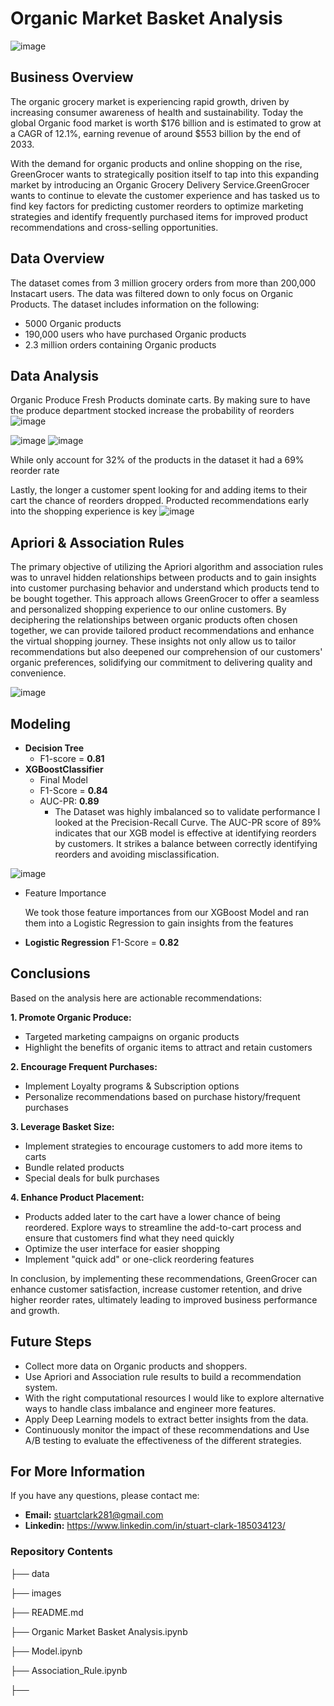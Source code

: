 # Organic Market Basket Analysis
![image](https://github.com/sclarkHOU/Organic_Market_Basket_Analysis/assets/56837718/c5b6605e-e28a-4f2a-b185-0f44366785c5)

## Business Overview
The organic grocery market is experiencing rapid growth, driven by increasing consumer awareness of health and sustainability. Today the global Organic food market is worth $176 billion and is estimated to grow at a CAGR of 12.1%, earning revenue of around $553 billion by the end of 2033.

With the demand for organic products and online shopping on the rise, GreenGrocer wants to strategically position itself to tap into this expanding market by introducing an Organic Grocery Delivery Service.GreenGrocer wants to continue to elevate the customer experience and has tasked us to find key factors for predicting customer reorders to optimize marketing strategies and identify frequently purchased items for improved product recommendations and cross-selling opportunities. 

## Data Overview
The dataset comes from 3 million grocery orders from more than 200,000 Instacart users. The data was filtered down to only focus on Organic Products. The dataset includes information on the following:
- 5000 Organic products
- 190,000 users who have purchased Organic products
- 2.3 million orders containing Organic products

## Data Analysis
Organic Produce Fresh Products dominate carts. By making sure to have the produce department stocked increase the probability of reorders
![image](https://github.com/sclarkHOU/Organic_Market_Basket_Analysis/assets/56837718/aa3194e6-2df6-4026-b519-6345c0efdf48)

![image](https://github.com/sclarkHOU/Organic_Market_Basket_Analysis/assets/56837718/07c16a2e-ce9a-40f8-9cca-975da03e7c93)
![image](https://github.com/sclarkHOU/Organic_Market_Basket_Analysis/assets/56837718/9e85a1b6-3b2c-4cec-b53b-98baaf7d76a6)

While only account for 32% of the products in the dataset it had a 69% reorder rate

Lastly, the longer a customer spent looking for and adding items to their cart the chance of reorders dropped. Producted recommendations early into the shopping experience is key
![image](https://github.com/sclarkHOU/Organic_Market_Basket_Analysis/assets/56837718/f5cc5bd4-4d1c-4f53-a8d7-22494940a8a7)

## Apriori & Association Rules
The primary objective of utilizing the Apriori algorithm and association rules was to unravel hidden relationships between products and to gain insights into customer purchasing behavior and understand which products tend to be bought together. This approach allows GreenGrocer to offer a seamless and personalized shopping experience to our online customers. By deciphering the relationships between organic products often chosen together, we can provide tailored product recommendations and enhance the virtual shopping journey. These insights not only allow us to tailor recommendations but also deepened our comprehension of our customers' organic preferences, solidifying our commitment to delivering quality and convenience.

![image](https://github.com/sclarkHOU/Organic_Market_Basket_Analysis/assets/56837718/1c743d7d-ef17-4152-8030-9c9bbf93071e)

## Modeling
- **Decision Tree**
  - F1-score = **0.81**
- **XGBoostClassifier**
  - Final Model
  - F1-Score = **0.84**
  - AUC-PR: **0.89**
    - The Dataset was highly imbalanced so to validate performance I looked at the Precision-Recall Curve. The AUC-PR score of 89% indicates that our XGB model is effective at identifying reorders by customers. It strikes a balance between correctly identifying reorders and avoiding misclassification.
      
 ![image](https://github.com/sclarkHOU/Organic_Market_Basket_Analysis/assets/56837718/3bea1691-8710-477a-9d0b-a20fe228d163)
 
  - Feature Importance
    
    We took those feature importances from our XGBoost Model and ran them into a Logistic Regression to gain insights from the features

- **Logistic Regression**
  F1-Score = **0.82**

## Conclusions
Based on the analysis here are actionable recommendations:

**1. Promote Organic Produce:**
- Targeted marketing campaigns on organic products
- Highlight the benefits of organic items to attract and retain customers
  
**2. Encourage Frequent Purchases:**
- Implement Loyalty programs & Subscription options
- Personalize recommendations based on purchase history/frequent purchases
  
**3. Leverage Basket Size:**
- Implement strategies to encourage customers to add more items to carts 
- Bundle related products
- Special deals for bulk purchases
  
**4. Enhance Product Placement:**
- Products added later to the cart have a lower chance of being reordered. Explore ways to streamline the add-to-cart process and ensure that customers find what they need quickly
- Optimize the user interface for easier shopping
- Implement "quick add" or one-click reordering features

In conclusion, by implementing these recommendations, GreenGrocer can enhance customer satisfaction, increase customer retention, and drive higher reorder rates, ultimately leading to improved business performance and growth.

## Future Steps
- Collect more data on Organic products and shoppers.
- Use Apriori and Association rule results to build a recommendation system.
- With the right computational resources I would like to explore alternative ways to handle class imbalance and engineer more features.
- Apply Deep Learning models to extract better insights from the data.
- Continuously monitor the impact of these recommendations and Use A/B testing to evaluate the effectiveness of the different strategies.

## For More Information
If you have any questions, please contact me:
- **Email:** stuartclark281@gmail.com
- **Linkedin:** https://www.linkedin.com/in/stuart-clark-185034123/

### Repository Contents
├── data

├── images

├── README.md

├── Organic Market Basket Analysis.ipynb

├── Model.ipynb

├── Association_Rule.ipynb

├── 
